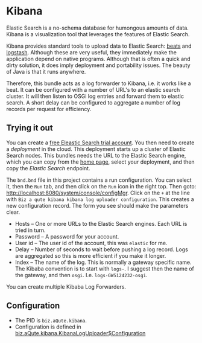 # Kibana 

Elastic Search is a no-schema database for humongous amounts of data. Kibana is a visualization tool that leverages
the features of Elastic Search.
  
Kibana provides standard tools to upload data to Elastic Search: [beats][1] and [logstash][2]. Although these are very useful, they 
immediately make the application depend on native programs. Although that is often a quick and dirty solution,
it does imply deployment and portability issues. The beauty of Java is that it runs anywhere.

Therefore, this bundle acts as a log forwarder to Kibana, i.e. it works like a beat. It can be configured with a number of 
URL's to an elastic search cluster. It will then listen to OSGi log entries and forward them to elastic search. A short
delay can be configured to aggregate a number of log records per request for efficiency.

## Trying it out

You can create a [free Eleastic Search trial account][3]. You then need to create a _deployment_ in the cloud. This
deployment starts up a cluster of Elastic Search nodes. This bundles needs the URL to the Elastic Search engine,
which you can copy from the [home page][4], select your deployment, and then copy the _Elastic Search_ endpoint. 

The `bnd.bnd` file in this project contains a run configuration. You can select it, then the `Run` tab, and then click 
on the `Run` icon in the right top. Then goto: [http://localhost:8080/system/console/configMgr](http://localhost:8080/system/console/configMgr).
Click on the `+` at the line with `Biz a qute kibana kibana log uploader configuration`. This creates a new
configuration record. The form you see should make the parameters clear.

* Hosts – One or more URLs to the Elastic Search engines. Each URL is tried in turn.
* Password – A password for your account.
* User id – The user id of the account, this was `elastic` for me.
* Delay – Number of seconds to wait before pushing a log record. Logs are aggregated so this is more efficient if you make it longer.
* Index – The name of the log. This is normally a gateway specific name. The Kibaba convention is to start with `logs-`. I suggest then
  the name of the gateway, and then `osgi`. I.e. `logs-GW5124232-osgi`.
  
You can create multiple Kibaba Log Forwarders.

## Configuration

* The PID is `biz.aQute.kibana`. 
* Configuration is defined in [biz.aQute.kibana.KibanaLogUploader$Configuration](src/main/java/biz/aQute/kibana/KibanaLogUploader#Configuration)


[1]: https://www.elastic.co/beats/
[2]: https://www.elastic.co/guide/en/kibana/current/logstash-page.html
[3]: https://www.elastic.co/downloads/
[4]: https://cloud.elastic.co/home